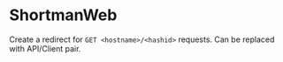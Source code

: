 # ShortmanWeb
Create a redirect for `GET <hostname>/<hashid>` requests. Can be replaced with API/Client pair.
